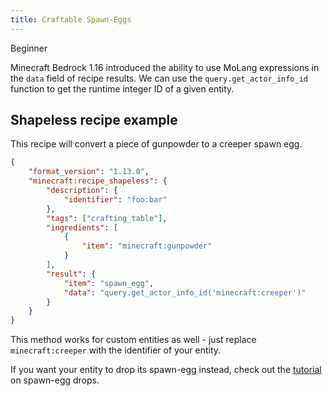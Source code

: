 ```yaml
---
title: Craftable Spawn-Eggs
---
```


<Label color="green">Beginner</Label>

Minecraft Bedrock 1.16 introduced the ability to use MoLang expressions in the `data` field of recipe results. We can use the `query.get_actor_info_id` function to get the runtime integer ID of a given entity.

## Shapeless recipe example

This recipe will convert a piece of gunpowder to a creeper spawn egg.

<CodeHeader></CodeHeader>

```json
{
	"format_version": "1.13.0",
	"minecraft:recipe_shapeless": {
		"description": {
			"identifier": "foo:bar"
		},
		"tags": ["crafting_table"],
		"ingredients": [
			{
				"item": "minecraft:gunpowder"
			}
		],
		"result": {
			"item": "spawn_egg",
			"data": "query.get_actor_info_id('minecraft:creeper')"
		}
	}
}
```

This method works for custom entities as well - just replace `minecraft:creeper` with the identifier of your entity.

If you want your entity to drop its spawn-egg instead, check out the [tutorial](/loot/egg-drops) on spawn-egg drops.
